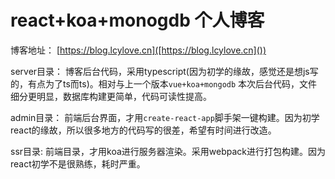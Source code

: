 # react+koa+monogdb 个人博客

博客地址： [https://blog.lcylove.cn]([https://blog.lcylove.cn]())

server目录： 博客后台代码，采用typescript(因为初学的缘故，感觉还是想js写的，有点为了ts而ts)。相对与上一个版本`vue+koa+mongodb` 本次后台代码，文件细分更明显，数据库构建更简单，代码可读性提高。

admin目录： 前端后台界面，才用`create-react-app`脚手架一键构建。因为初学react的缘故，所以很多地方的代码写的很差，希望有时间进行改造。

ssr目录: 前端目录，才用koa进行服务器渲染。采用webpack进行打包构建。因为react初学不是很熟练，耗时严重。